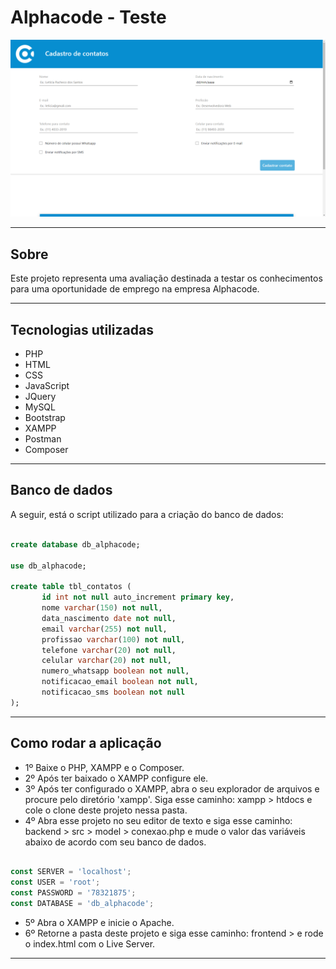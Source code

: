 # Alphacode - Teste

![](./frontend/img/projeto.png)

---

## Sobre

Este projeto representa uma avaliação destinada a testar os conhecimentos para uma oportunidade de emprego na empresa Alphacode.

---

## Tecnologias utilizadas

- PHP
- HTML
- CSS
- JavaScript
- JQuery 
- MySQL
- Bootstrap
- XAMPP
- Postman
- Composer

---

## Banco de dados

A seguir, está o script utilizado para a criação do banco de dados:

```sql

create database db_alphacode;

use db_alphacode;

create table tbl_contatos (
	   id int not null auto_increment primary key,
       nome varchar(150) not null,
       data_nascimento date not null,
       email varchar(255) not null,
       profissao varchar(100) not null,
       telefone varchar(20) not null,
       celular varchar(20) not null,
       numero_whatsapp boolean not null,
       notificacao_email boolean not null,
       notificacao_sms boolean not null
);

```

---

## Como rodar a aplicação

- 1º Baixe o PHP, XAMPP e o Composer.
- 2º Após ter baixado o XAMPP configure ele.
- 3º Após ter configurado o XAMPP, abra o seu explorador de arquivos e procure pelo diretório 'xampp'. Siga esse caminho: xampp > htdocs e cole o clone deste projeto nessa pasta.
- 4º Abra esse projeto no seu editor de texto e siga esse caminho: backend > src > model > conexao.php e mude o valor das variáveis abaixo de acordo com seu banco de dados.

```javascript

const SERVER = 'localhost';
const USER = 'root';
const PASSWORD = '78321875';
const DATABASE = 'db_alphacode';

```

- 5º Abra o XAMPP e inicie o Apache.
- 6º Retorne a pasta deste projeto e siga esse caminho: frontend > e rode o index.html com o Live Server.

---

